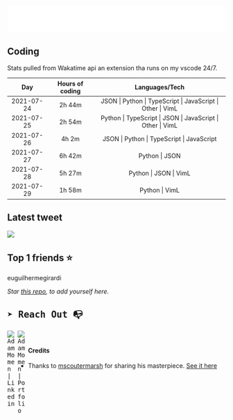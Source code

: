 
![test image size](/assets/welcome_message.gif)

## Coding
Stats pulled from Wakatime api an extension tha runs on my vscode 24/7.

|Day|Hours of coding|Languages/Tech|
|:-:|:-:|:-:|
|2021-07-24|2h 44m|JSON &#124; Python &#124; TypeScript &#124; JavaScript &#124; Other &#124; VimL|
|2021-07-25|2h 54m|Python &#124; TypeScript &#124; JSON &#124; JavaScript &#124; Other &#124; VimL|
|2021-07-26|4h 2m|JSON &#124; Python &#124; TypeScript &#124; JavaScript|
|2021-07-27|6h 42m|Python &#124; JSON|
|2021-07-28|5h 27m|Python &#124; JSON &#124; VimL|
|2021-07-29|1h 58m|Python &#124; VimL|

## Latest tweet
[<img src="<tweet-image-url>" width="400">](<tweet-url>)

## Top 1 friends ⭐️
euguilhermegirardi

*Star [this repo](https://github.com/AdamMomen/AdamMomen), to add yourself here.*


<samp>

## ➤ Reach Out :mailbox_with_no_mail:

>
  <a href="https://www.linkedin.com/in/adam-momen-99596275/">
     <img align="left" alt="Adam Momen | Linkedin" width="24px" src="./assets/Linkedin.svg" />
   </a>

   <a href="https://adammomen.com/">
     <img align="left" alt="Adam Momen | Portfolio" width="24px" src="./assets/web.svg" />
   </a>

</samp>

<br>

#### Credits
* Thanks to [mscoutermarsh](https://github.com/mscoutermarsh) for sharing his masterpiece. [See it here](https://github.com/mscoutermarsh/mscoutermarsh)